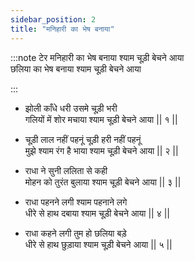 ```yaml
---
sidebar_position: 2
title: "मनिहारी का भेष बनाया"
---
```


:::note टेर
मनिहारी का भेष बनाया श्याम चूड़ी बेचने आया <br/>
छलिया का भेष बनाया श्याम चूड़ी बेचने आया

:::

- झोली काँधे धरी उसमे चूड़ी भरी <br/>
  गलियों में शोर मचाया श्याम चूड़ी बेचने आया || १ ||

- चूड़ी लाल नहीं पहनूं चूड़ी हरी नहीं पहनूं <br/>
  मुझे श्याम रंग है भाया श्याम चूड़ी बेचने आया || २ ||

- राधा ने सुनी ललिता से कही <br/>
  मोहन को तुरंत बुलाया श्याम चूड़ी बेचने आया || ३ ||

- राधा पहनने लगी श्याम पहनाने लगे <br/>
  धीरे से हाथ दबाया श्याम चूड़ी बेचने आया || ४ ||

- राधा कहने लगी तुम हो छलिया बड़े <br/>
  धीरे से हाथ छुड़ाया श्याम चूड़ी बेचने आया || ५ ||
